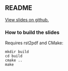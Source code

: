 ## README

[View slides on github.](https://scisoft.github.io/pf)

### How to build the slides

Requires rst2pdf and CMake:

```
mkdir build
cd build
cmake ..
make
```
